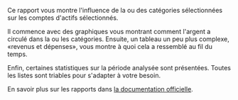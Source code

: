 Ce rapport vous montre l'influence de la ou des catégories sélectionnées sur les comptes d'actifs sélectionnés.

Il commence avec des graphiques vous montrant comment l'argent a circulé dans la ou les catégories. Ensuite, un tableau un peu plus complexe, «revenus et dépenses», vous montre à quoi cela a ressemblé au fil du temps.

Enfin, certaines statistiques sur la période analysée sont présentées. Toutes les listes sont triables pour s'adapter à votre besoin.

En savoir plus sur les rapports dans [la documentation officielle](https://docs.firefly-iii.org/advanced-concepts/reports).